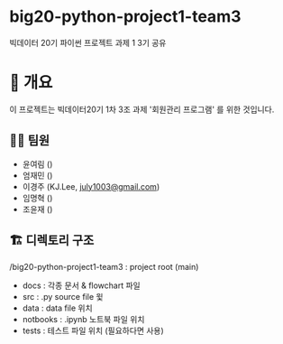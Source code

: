 # big20-python-project1-team3
빅데이터 20기 파이썬 프로젝트 과제 1 3기 공유

# 📌 개요
이 프로젝트는 빅데이터20기 1차 3조 과제 '회원관리 프로그램' 를 위한 것입니다.

## 🧑‍💻 팀원
- 윤여림 ()
- 엄재민 ()
- 이경주 (KJ.Lee, july1003@gmail.com)
- 임명혁 ()
- 조윤재 ()

## 🏗️ 디렉토리 구조
/big20-python-project1-team3 : project root (main)
 - docs : 각종 문서 & flowchart 파일
 - src : .py source file 윛
 - data : data file 위치
 - notbooks : .ipynb 노트북 파일 위치
 - tests : 테스트 파일 위치 (필요하다면 사용)




